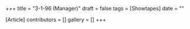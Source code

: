 +++
title = "3-1-96 (Manager)"
draft = false
tags = [Showtapes]
date = ""

[Article]
contributors = []
gallery = []
+++